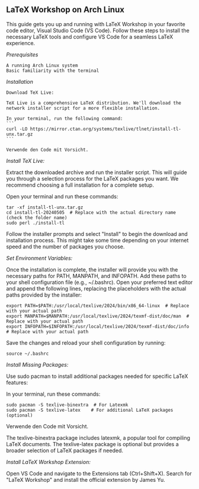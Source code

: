 ## LaTeX Workshop on Arch Linux

This guide gets you up and running with LaTeX Workshop in your favorite code editor, Visual Studio Code (VS Code). Follow these steps to install the necessary LaTeX tools and configure VS Code for a seamless LaTeX experience.

*Prerequisites*

    A running Arch Linux system
    Basic familiarity with the terminal

*Installation*

    Download TeX Live:

    TeX Live is a comprehensive LaTeX distribution. We'll download the network installer script for a more flexible installation.

    In your terminal, run the following command:
    ```
    curl -LO https://mirror.ctan.org/systems/texlive/tlnet/install-tl-unx.tar.gz
	```

    Verwende den Code mit Vorsicht.

*Install TeX Live:*

Extract the downloaded archive and run the installer script. This will guide you through a selection process for the LaTeX packages you want. We recommend choosing a full installation for a complete setup.

Open your terminal and run these commands:
```
tar -xf install-tl-unx.tar.gz
cd install-tl-20240505  # Replace with the actual directory name (check the folder name)
sudo perl ./install-tl
```


Follow the installer prompts and select "Install" to begin the download and installation process. This might take some time depending on your internet speed and the number of packages you choose.

*Set Environment Variables:*

Once the installation is complete, the installer will provide you with the necessary paths for PATH, MANPATH, and INFOPATH.  Add these paths to your shell configuration file (e.g., ~/.bashrc). Open your preferred text editor and append the following lines, replacing the placeholders with the actual paths provided by the installer:

```
export PATH=$PATH:/usr/local/texlive/2024/bin/x86_64-linux  # Replace with your actual path
export MANPATH=$MANPATH:/usr/local/texlive/2024/texmf-dist/doc/man  # Replace with your actual path
export INFOPATH=$INFOPATH:/usr/local/texlive/2024/texmf-dist/doc/info  # Replace with your actual path
```


Save the changes and reload your shell configuration by running:
```
source ~/.bashrc
```


*Install Missing Packages:*

Use sudo pacman to install additional packages needed for specific LaTeX features:

In your terminal, run these commands:
```
sudo pacman -S texlive-binextra  # For Latexmk
sudo pacman -S texlive-latex    # For additional LaTeX packages (optional)
```
Verwende den Code mit Vorsicht.

The texlive-binextra package includes latexmk, a popular tool for compiling LaTeX documents. The texlive-latex package is optional but provides a broader selection of LaTeX packages if needed.

*Install LaTeX Workshop Extension:*

Open VS Code and navigate to the Extensions tab (Ctrl+Shift+X). Search for "LaTeX Workshop" and install the official extension by James Yu.